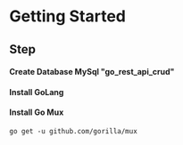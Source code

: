 # Getting Started

## Step

#### Create Database MySql "go_rest_api_crud"
#### Install GoLang
#### Install Go Mux
    
    go get -u github.com/gorilla/mux
    

    
